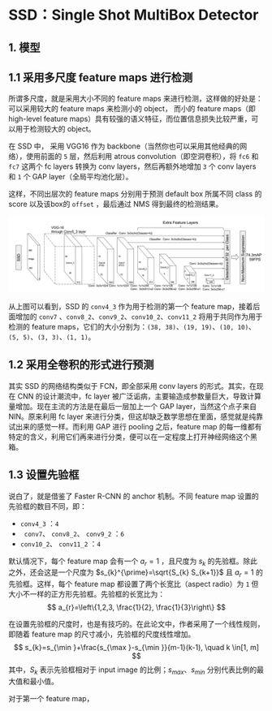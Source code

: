 # SSD：Single Shot MultiBox Detector

## 1. 模型

## 1.1 采用多尺度 feature maps 进行检测

所谓多尺度，就是采用大小不同的 feature maps 来进行检测，这样做的好处是：可以采用较大的 feature maps 来检测小的 object， 而小的 feature maps（即 high-level feature maps）具有较强的语义特征，而位置信息损失比较严重，可以用于检测较大的 object。



在 SSD 中， 采用 VGG16 作为 backbone（当然你也可以采用其他经典的网络），使用前面的 `5` 层，然后利用 atrous convolution（即空洞卷积），将 `fc6` 和 `fc7` 这两个 fc layers 转换为 conv layers，然后再额外地增加 `3` 个 conv layers 和 `1` 个 GAP layer（全局平均池化层）。



这样，不同出层次的 feature maps 分别用于预测 default box 所属不同 class 的 score 以及该box的  `offset` ，最后通过 NMS 得到最终的检测结果。

![](..\images\SSD%20Model.png)



从上图可以看到，SSD 的 `conv4_3` 作为用于检测的第一个 feature map，接着后面增加的 `conv7` 、`conv8_2`、`conv9_2`、`conv10_2`、`conv11_2` 将用于共同作为用于检测的 feature maps，它们的大小分别为：`(38, 38)`、`(19, 19)`、`(10, 10)`、`(5, 5)`、`(3, 3)`、`(1, 1)`。



## 1.2 采用全卷积的形式进行预测

其实 SSD 的网络结构类似于 FCN，即全部采用 conv layers 的形式。其实，在现在 CNN 的设计潮流中，fc layer 被广泛诟病，主要输造成参数量巨大，导致计算量增加。现在主流的方法是在最后一层加上一个 GAP layer，当然这个点子来自 NIN。原来利用 fc layer 来进行分类，但这却缺乏数学思想在里面，感觉就是纯靠试出来的感觉一样。而利用 GAP 进行 pooling 之后，feature map 的每一维都有特定的含义，利用它们再来进行分类，便可以在一定程度上打开神经网络这个黑箱。



## 1.3 设置先验框

说白了，就是借鉴了 Faster R-CNN 的 anchor 机制。不同 feature map 设置的先验框的数目不同，即：

-  `conv4_3` ：`4`
- ` conv7`、 `conv8_2`、 `conv9_2` ：`6`
-  `conv10_2`、 `conv11_2` ：`4`



默认情况下，每个 feature map 会有一个 $a_{r}=1$ ，且尺度为 $s_{k}$ 的先验框。除此之外，还会这是一个尺度为 $s_{k}^{\prime}=\sqrt{S_{k} S_{k+1}}$ 且 $a_{r}=1$ 的先验框。这样，每个 feature map 都设置了两个长宽比（aspect radio）为 `1` 但大小不一样的正方形先验框。先验框的长宽比为：
$$
a_{r}=\left\{1,2,3, \frac{1}{2}, \frac{1}{3}\right\}
$$


在设置先验框的尺度时，也是有技巧的。在此论文中，作者采用了一个线性规则，即随着 feature map 的尺寸减小，先验框的尺度线性增加。
$$
s_{k}=s_{\min }+\frac{s_{\max }-s_{\min }}{m-1}(k-1), \quad k \in[1, m]
$$
 其中，$S_{k}$ 表示先验框相对于 input image 的比例；$s_{max}$、$s_{min}$ 分别代表比例的最大值和最小值。



对于第一个 feature map，

